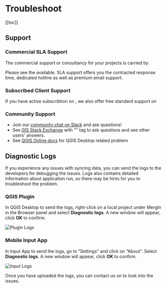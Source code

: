 # Troubleshoot

[[toc]]

## Support

### Commercial SLA Support

The commercial support or consultancy for your projects is carried by <LutraConsultingWeb />

<PublicImage src="logo_lutra.svg" />
    
Please see the <LutraConsultingWeb id="support/" desc="support packages" /> available. SLA support offers you the contracted response time, dedicated hotline as well as premium email support.

### Subscribed Client Support

If you have active subscribtion on <MainDomainNameLink />, we also offer free standard support on <MerginMapsEmail id="support" />

### Community Support

 - Join our [community chat on Slack](https://merginmaps.com/community/join) and ask questions!
 - See [GIS Stack Exchange](https://gis.stackexchange.com/questions/tagged/lutra-input-app) with "<NoSpellCheck id="lutra-input-app" />" tag to ask questions and see other users' answers.
 - See [QGIS Online docs](https://www.qgis.org/en/docs/index.html) for QGIS Desktop related problem

## Diagnostic Logs

If you experience any issues with syncing data, you can send the logs to the developers for debugging the issues. Logs also contains detailed information about application run, so there may be hints for you to troubleshoot the problem.

### QGIS Plugin 

In QGIS Desktop to send the logs, right-click on a local project under Mergin in the Browser panel and select **Diagnostic logs**. A new window will appear, click **OK** to confirm.

![Plugin Logs](./plugin-logs.png)

### Mobile Input App

In Input App to send the logs, go to "Settings" and click on "About". Select **Diagnostic logs**. A new window will appear, click **OK** to confirm.

![Input Logs](./input-logs.png)

Once you have uploaded the logs, you can contact us on <MerginMapsEmail id="support" /> to look into the issues.

